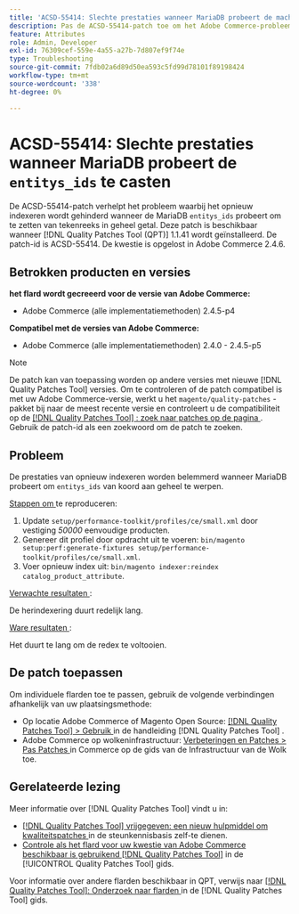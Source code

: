 ```yaml
---
title: 'ACSD-55414: Slechte prestaties wanneer MariaDB probeert de machtigys_ids te casten'
description: Pas de ACSD-55414-patch toe om het Adobe Commerce-probleem op te lossen wanneer de MariaDB 'machtigys_ids' probeert om te zetten van string naar integer, wat de herindexering belemmert.
feature: Attributes
role: Admin, Developer
exl-id: 76309cef-559e-4a55-a27b-7d807ef9f74e
type: Troubleshooting
source-git-commit: 7fdb02a6d89d50ea593c5fd99d78101f89198424
workflow-type: tm+mt
source-wordcount: '338'
ht-degree: 0%

---
```


# ACSD-55414: Slechte prestaties wanneer MariaDB probeert de `entitys_ids` te casten

De ACSD-55414-patch verhelpt het probleem waarbij het opnieuw indexeren wordt gehinderd wanneer de MariaDB `entitys_ids` probeert om te zetten van tekenreeks in geheel getal. Deze patch is beschikbaar wanneer [!DNL Quality Patches Tool (QPT)] 1.1.41 wordt geïnstalleerd. De patch-id is ACSD-55414. De kwestie is opgelost in Adobe Commerce 2.4.6.

## Betrokken producten en versies

**het flard wordt gecreeerd voor de versie van Adobe Commerce:**

* Adobe Commerce (alle implementatiemethoden) 2.4.5-p4

**Compatibel met de versies van Adobe Commerce:**

* Adobe Commerce (alle implementatiemethoden) 2.4.0 - 2.4.5-p5

>[!NOTE]
>
>De patch kan van toepassing worden op andere versies met nieuwe [!DNL Quality Patches Tool] versies. Om te controleren of de patch compatibel is met uw Adobe Commerce-versie, werkt u het `magento/quality-patches` -pakket bij naar de meest recente versie en controleert u de compatibiliteit op de [[!DNL Quality Patches Tool] : zoek naar patches op de pagina ](https://experienceleague.adobe.com/tools/commerce-quality-patches/index.html) . Gebruik de patch-id als een zoekwoord om de patch te zoeken.

## Probleem

De prestaties van opnieuw indexeren worden belemmerd wanneer MariaDB probeert om `entitys_ids` van koord aan geheel te werpen.

<u> Stappen om </u> te reproduceren:

1. Update `setup/performance-toolkit/profiles/ce/small.xml` door vestiging *50000* eenvoudige producten.
1. Genereer dit profiel door opdracht uit te voeren: `bin/magento setup:perf:generate-fixtures setup/performance-toolkit/profiles/ce/small.xml`.
1. Voer opnieuw index uit: `bin/magento indexer:reindex catalog_product_attribute`.

<u> Verwachte resultaten </u>:

De herindexering duurt redelijk lang.

<u> Ware resultaten </u>:

Het duurt te lang om de redex te voltooien.

## De patch toepassen

Om individuele flarden toe te passen, gebruik de volgende verbindingen afhankelijk van uw plaatsingsmethode:

* Op locatie Adobe Commerce of Magento Open Source: [[!DNL Quality Patches Tool] > Gebruik ](/help/tools/quality-patches-tool/usage.md) in de handleiding [!DNL Quality Patches Tool] .
* Adobe Commerce op wolkeninfrastructuur: [ Verbeteringen en Patches > Pas Patches ](https://experienceleague.adobe.com/docs/commerce-cloud-service/user-guide/develop/upgrade/apply-patches.html) in Commerce op de gids van de Infrastructuur van de Wolk toe.

## Gerelateerde lezing

Meer informatie over [!DNL Quality Patches Tool] vindt u in:

* [[!DNL Quality Patches Tool]  vrijgegeven: een nieuw hulpmiddel om kwaliteitspatches ](https://experienceleague.adobe.com/en/docs/commerce-operations/tools/quality-patches-tool/quality-patches-tool-to-self-serve-quality-patches) in de steunkennisbasis zelf-te dienen.
* [ Controle als het flard voor uw kwestie van Adobe Commerce beschikbaar is gebruikend  [!DNL Quality Patches Tool]](/help/tools/quality-patches-tool/patches-available-in-qpt/check-patch-for-magento-issue-with-magento-quality-patches.md) in de [!UICONTROL Quality Patches Tool] gids.


Voor informatie over andere flarden beschikbaar in QPT, verwijs naar [[!DNL Quality Patches Tool]: Onderzoek naar flarden ](https://experienceleague.adobe.com/tools/commerce-quality-patches/index.html) in de [!DNL Quality Patches Tool] gids.
